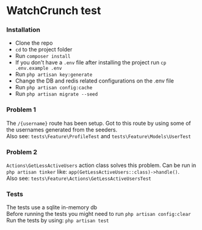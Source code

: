 # WatchCrunch test

### Installation
- Clone the repo
- `cd` to the project folder
- Run `composer install`
- If you don't have a `.env` file after installing the project run `cp .env.example .env`
- Run `php artisan key:generate`
- Change the DB and redis related configurations on the .env file
- Run `php artisan config:cache`
- Run `php artisan migrate --seed`

### Problem 1
The `/{username}` route has been setup. Got to this route by using some of the usernames generated from the seeders.  
Also see: `tests\Feature\ProfileTest` and `tests\Feature\Models\UserTest`

### Problem 2
`Actions\GetLessActiveUsers` action class solves this problem. Can be run in `php artisan tinker` like: `app(GetLessActiveUsers::class)->handle()`.   
Also see: `tests\Feature\Actions\GetLessActiveUsersTest`

### Tests
The tests use a sqlite in-memory db  
Before running the tests you might need to run `php artisan config:clear`   
Run the tests by using: `php artisan test`
